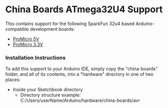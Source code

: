
China Boards ATmega32U4 Support
===========================

This contains support for the following SparkFun 32u4 based Arduino-compatible development boards:
* [ProMicro 5V](https://www.sparkfun.com/products/11098)
* [ProMicro 3.3V](https://www.sparkfun.com/products/10999)

### Installation Instructions

To add this support to your Arduino IDE, simply copy the "china-boards" folder, and all of its contents, 
into a "hardware" directory in one of two places:

* Inside your Sketchbook directory
	* Directory structure example: C:/Users/userName/Arduino/hardware/china-boards/avr

